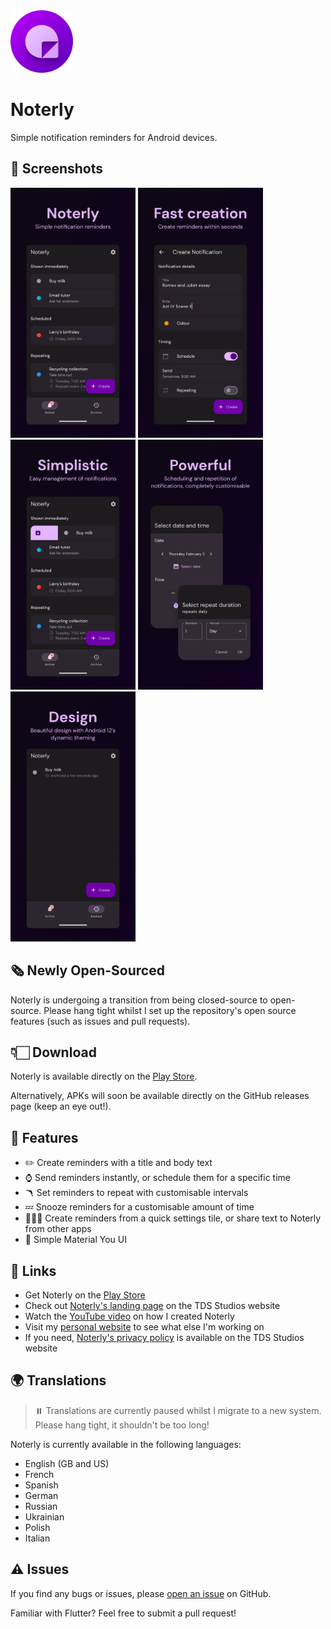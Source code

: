 
<img src="assets/figma/logo_full_circle.svg" width="100">

# Noterly
Simple notification reminders for Android devices.


## 📸 Screenshots

<img src="assets/figma/screenshot_1.png" width="200"/>
<img src="assets/figma/screenshot_2.png" width="200"/>
<img src="assets/figma/screenshot_3.png" width="200"/>
<img src="assets/figma/screenshot_4.png" width="200"/>
<img src="assets/figma/screenshot_5.png" width="200"/>


## 🗞️ Newly Open-Sourced

Noterly is undergoing a transition from being closed-source to open-source. Please hang tight whilst I set up the repository's open source features (such as issues and pull requests).


## 👇🏻 Download

Noterly is available directly on the [Play Store](https://play.google.com/store/apps/details?id=uk.co.tdsstudios.noterly).

Alternatively, APKs will soon be available directly on the GitHub releases page (keep an eye out!).


## 📝 Features

- ✏️ Create reminders with a title and body text
- ⌚ Send reminders instantly, or schedule them for a specific time
- 🪃 Set reminders to repeat with customisable intervals
- 💤 Snooze reminders for a customisable amount of time
- 🏃🏻‍♀️ Create reminders from a quick settings tile, or share text to Noterly from other apps
- 🎨 Simple Material You UI


## 🔗 Links

- Get Noterly on the [Play Store](https://play.google.com/store/apps/details?id=uk.co.tdsstudios.noterly)
- Check out [Noterly's landing page](https://noterly.tdsstudios.co.uk) on the TDS Studios website
- Watch the [YouTube video](https://youtu.be/7qwUOWT9QbA) on how I created Noterly
- Visit my [personal website](https://www.tomchapman.dev) to see what else I'm working on
- If you need, [Noterly's privacy policy](https://www.tdsstudios.co.uk/privacy#noterly) is available on the TDS Studios website


## 🌍 Translations

> ⏸️ Translations are currently paused whilst I migrate to a new system. Please hang tight, it shouldn't be too long!

Noterly is currently available in the following languages:

- English (GB and US)
- French
- Spanish
- German
- Russian
- Ukrainian
- Polish
- Italian


## ⚠️ Issues

If you find any bugs or issues, please [open an issue](https://github.com/tomc128/noterly/issues/new) on GitHub.

Familiar with Flutter? Feel free to submit a pull request!
